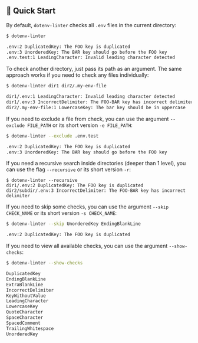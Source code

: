 ## 🚀 Quick Start

By default, `dotenv-linter` checks all `.env` files in the current directory:

```sh
$ dotenv-linter

.env:2 DuplicatedKey: The FOO key is duplicated
.env:3 UnorderedKey: The BAR key should go before the FOO key
.env.test:1 LeadingCharacter: Invalid leading character detected
```

To check another directory, just pass its path as an argument. The same approach works if you need to check any files individually:

```sh
$ dotenv-linter dir1 dir2/.my-env-file

dir1/.env:1 LeadingCharacter: Invalid leading character detected
dir1/.env:3 IncorrectDelimiter: The FOO-BAR key has incorrect delimiter
dir2/.my-env-file:1 LowercaseKey: The bar key should be in uppercase
```

If you need to exclude a file from check, you can use the argument `--exclude FILE_PATH` or its short version `-e FILE_PATH`:

```sh
$ dotenv-linter --exclude .env.test

.env:2 DuplicatedKey: The FOO key is duplicated
.env:3 UnorderedKey: The BAR key should go before the FOO key
```

If you need a recursive search inside directories (deeper than 1 level), you can use the flag `--recursive` or its short version `-r`:

```shell script
$ dotenv-linter --recursive
dir1/.env:2 DuplicatedKey: The FOO key is duplicated
dir2/subdir/.env:3 IncorrectDelimiter: The FOO-BAR key has incorrect delimiter
```

If you need to skip some checks, you can use the argument `--skip CHECK_NAME` or its short version `-s CHECK_NAME`:

```sh
$ dotenv-linter --skip UnorderedKey EndingBlankLine

.env:2 DuplicatedKey: The FOO key is duplicated
```

If you need to view all available checks, you can use the argument `--show-checks`:

```sh
$ dotenv-linter --show-checks

DuplicatedKey
EndingBlankLine
ExtraBlankLine
IncorrectDelimiter
KeyWithoutValue
LeadingCharacter
LowercaseKey
QuoteCharacter
SpaceCharacter
SpacedComment
TrailingWhitespace
UnorderedKey
```
